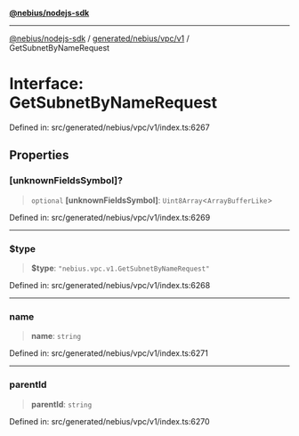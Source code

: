 [**@nebius/nodejs-sdk**](../../../../../README.md)

---

[@nebius/nodejs-sdk](../../../../../README.md) / [generated/nebius/vpc/v1](../README.md) / GetSubnetByNameRequest

# Interface: GetSubnetByNameRequest

Defined in: src/generated/nebius/vpc/v1/index.ts:6267

## Properties

### \[unknownFieldsSymbol\]?

> `optional` **\[unknownFieldsSymbol\]**: `Uint8Array`\<`ArrayBufferLike`\>

Defined in: src/generated/nebius/vpc/v1/index.ts:6269

---

### $type

> **$type**: `"nebius.vpc.v1.GetSubnetByNameRequest"`

Defined in: src/generated/nebius/vpc/v1/index.ts:6268

---

### name

> **name**: `string`

Defined in: src/generated/nebius/vpc/v1/index.ts:6271

---

### parentId

> **parentId**: `string`

Defined in: src/generated/nebius/vpc/v1/index.ts:6270

